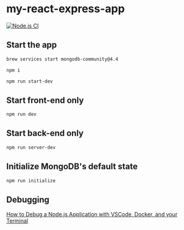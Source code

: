 # my-react-express-app

[![Node.js CI](https://github.com/rbelow/my-react-express-app/actions/workflows/node.js.yml/badge.svg)](https://github.com/rbelow/my-react-express-app/actions/workflows/node.js.yml)

## Start the app

```bash
brew services start mongodb-community@4.4

npm i

npm run start-dev
```

## Start front-end only

```bash
npm run dev
```

## Start back-end only

```bash
npm run server-dev
```

## Initialize MongoDB's default state

```bash
npm run initialize
```

## Debugging

[How to Debug a Node.js Application with VSCode, Docker, and your Terminal](https://www.freecodecamp.org/news/node-js-debugging/)
